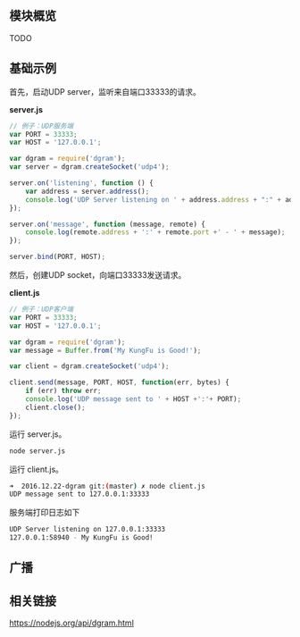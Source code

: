 ## 模块概览

TODO

## 基础示例

首先，启动UDP server，监听来自端口33333的请求。

**server.js**

```js
// 例子：UDP服务端
var PORT = 33333;
var HOST = '127.0.0.1';

var dgram = require('dgram');
var server = dgram.createSocket('udp4');

server.on('listening', function () {
    var address = server.address();
    console.log('UDP Server listening on ' + address.address + ":" + address.port);
});

server.on('message', function (message, remote) {
    console.log(remote.address + ':' + remote.port +' - ' + message);
});

server.bind(PORT, HOST);
```


然后，创建UDP socket，向端口33333发送请求。

**client.js**

```js
// 例子：UDP客户端
var PORT = 33333;
var HOST = '127.0.0.1';

var dgram = require('dgram');
var message = Buffer.from('My KungFu is Good!');

var client = dgram.createSocket('udp4');

client.send(message, PORT, HOST, function(err, bytes) {
    if (err) throw err;
    console.log('UDP message sent to ' + HOST +':'+ PORT);
    client.close();
});
```

运行 server.js。

```bash
node server.js
```

运行 client.js。

```bash
➜  2016.12.22-dgram git:(master) ✗ node client.js 
UDP message sent to 127.0.0.1:33333
```

服务端打印日志如下

```bash
UDP Server listening on 127.0.0.1:33333
127.0.0.1:58940 - My KungFu is Good!
```

## 广播



## 相关链接

https://nodejs.org/api/dgram.html